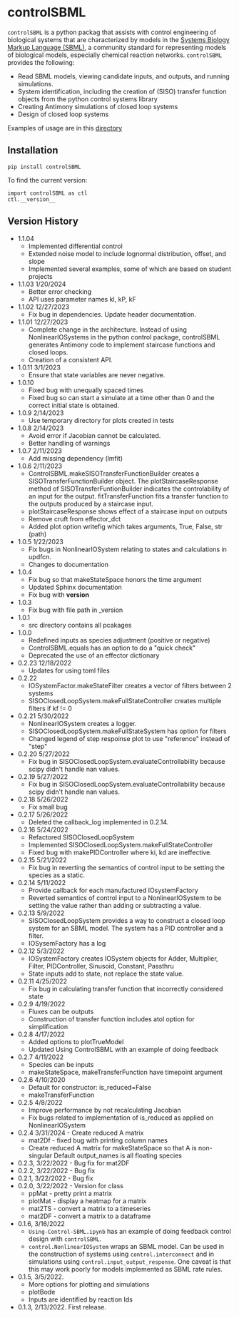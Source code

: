 # controlSBML
``controlSBML`` is a python packag that assists with control engineering of biological systems that are characterized by models in
 the [Systems Biology Markup Language (SBML)](https://co.mbine.org/standards/sbml), a community standard for representing
models of biological models, especially chemical reaction networks.
``controlSBML`` provides the following:
  * Read SBML models, viewing candidate inputs, and outputs, and running simulations.
  * System identification, including the creation of (SISO) transfer function objects from the python control systems library
  * Creating Antimony simulations of closed loop systems
  * Design of closed loop systems

Examples of usage are in this [directory](https://github.com/ModelEngineering/controlSBML/tree/main/examples)

## Installation
``pip install controlSBML``

To find the current version:
```
import controlSBML as ctl
ctl.__version__
```

## Version History
* 1.1.04
    * Implemented differential control
    * Extended noise model to include lognormal distribution, offset, and slope
    * Implemented several examples, some of which are based on student projects
* 1.1.03 1/20/2024
    * Better error checking
    * API uses parameter names kI, kP, kF
* 1.1.02 12/27/2023
    * Fix bug in dependencies. Update header documentation.
* 1.1.01 12/27/2023
    * Complete change in the architecture. Instead of using NonlinearIOSystems in the python control package, controlSBML generates Antimony code to implement staircase functions and closed loops.
    * Creation of a consistent API.
* 1.0.11 3/1/2023
    * Ensure that state variables are never negative.
* 1.0.10
    * Fixed bug with unequally spaced times
    * Fixed bug so can start a simulate at a time other than 0 and the correct initial state is obtained.
* 1.0.9 2/14/2023
    * Use temporary directory for plots created in tests
* 1.0.8 2/14/2023
    * Avoid error if Jacobian cannot be calculated.
    * Better handling of warnings
* 1.0.7 2/11/2023
    * Add missing dependency (lmfit)
* 1.0.6  2/11/2023
    * ControlSBML.makeSISOTransferFunctionBuilder creates a SISOTransferFunctionBuilder object. The plotStaircaseResponse method of SISOTransferFuntionBuilder indicates the controlability of an input for the output. fitTransferFunction fits a transfer function to the outputs produced by a staircase input.
    * plotStaircaseResponse shows effect of a staircase input on outputs
    * Remove cruft from effector_dct
    * Added plot option writefig which takes arguments, True, False, str (path)
* 1.0.5  1/22/2023
    * Fix bugs in NonlinearIOSystem relating to states and calculations in updfcn.
    * Changes to documentation
* 1.0.4
    * Fix bug so that makeStateSpace honors the time argument
    * Updated Sphinx documentation
    * Fix bug with __version__
* 1.0.3
    * Fix bug with file path in _version
* 1.0.1
    * src directory contains all pcakages
* 1.0.0
    * Redefined inputs as species adjustment (positive or negative)
    * ControlSBML.equals has an option to do a "quick check"
    * Deprecated the use of an effector dictionary
* 0.2.23 12/18/2022
    * Updates for using toml files
* 0.2.22
  * IOSystemFactor.makeStateFilter creates a vector of filters between 2 systems
  * SISOClosedLoopSystem.makeFullStateController creates multiple filters if kf != 0
* 0.2.21 5/30/2022
  * NonlinearIOSystem creates a logger.
  * SISOClosedLoopSystem.makeFullStateSystem has option for filters
  * Changed legend of step respoinse plot to use "reference" instead of "step"
* 0.2.20 5/27/2022
  * Fix bug in SISOClosedLoopSystem.evaluateControllability because scipy didn't
    handle nan values.
* 0.2.19 5/27/2022
  * Fix bug in SISOClosedLoopSystem.evaluateControllability because scipy didn't
    handle nan values.
* 0.2.18 5/26/2022
  * Fix small bug
* 0.2.17 5/26/2022
  * Deleted the callback_log implemented in 0.2.14.
* 0.2.16 5/24/2022
  * Refactored SISOClosedLoopSystem
  * Implemented SISOClosedLoopSystem.makeFullStateController
  * Fixed bug with makePIDController where ki, kd are ineffective.
* 0.2.15 5/21/2022
  * Fix bug in reverting the semantics of control input to be setting the species
    as a static.
* 0.2.14  5/11/2022
  * Provide callback for each manufactured IOsystemFactory
  * Reverted semantics of control input to a NonlinearIOSystem to be
setting the value rather than adding or subtracting a value.
* 0.2.13 5/9/2022
  * SISOClosedLoopSystem provides a way to construct a closed loop system
    for an SBML model. The system has a PID controller and a filter.
  * IOSysemFactory has a log
* 0.2.12 5/3/2022
  * IOSystemFactory creates IOSystem objects for Adder, Multiplier,
    Filter, PIDController, Sinusoid, Constant, Passthru
  * State inputs add to state, not replace the state value.
* 0.2.11 4/25/2022
  * Fix bug in calculating transfer function that incorrectly considered state
* 0.2.9 4/19/2022
  * Fluxes can be outputs
  * Construction of transfer function includes atol option for simplification
* 0.2.8 4/17/2022
  * Added options to plotTrueModel
  * Updated Using ControlSBML with an example of doing feedback 
* 0.2.7 4/11/2022
  * Species can be inputs
  * makeStateSpace, makeTransferFunction have timepoint argument
* 0.2.6 4/10/2020
  * Default for constructor: is_reduced=False
  * makeTransferFunction
* 0.2.5 4/8/2022
  * Improve performance by not recalculating Jacobian
  * Fix bugs related to implementation of is_reduced as applied on NonlinearIOSystem
* 0.2.4 3/31/2024 - Create reduced A matrix
  * mat2Df - fixed bug with printing column names
  * Create reduced A matrix for makeStateSpace so that A is non-singular
    Default output_names is all floating species
* 0.2.3, 3/22/2022 - Bug fix for mat2DF
* 0.2.2, 3/22/2022 - Bug fix
* 0.2.1, 3/22/2022 - Bug fix
* 0.2.0, 3/22/2022 - Version for class
  * ppMat - pretty print a matrix
  * plotMat - display a heatmap for a matrix
  * mat2TS - convert a matrix to a timeseries
  * mat2DF - convert a matrix to a dataframe
* 0.1.6, 3/16/2022
  * ``Using-Control-SBML.ipynb`` has an example of doing feedback control design
with ``controlSBML``.
  * ``control.NonlinearIOSystem`` wraps an SBML model. Can be used
    in the construction of systems using ``control.interconnect`` and in simulations using ``control.input_output_response``. One caveat is that this may work poorly for models implemented as SBML rate rules.
* 0.1.5, 3/5/2022.
  * More options for plotting and simulations
  * plotBode
  * Inputs are identified by reaction Ids
* 0.1.3, 2/13/2022. First release.
